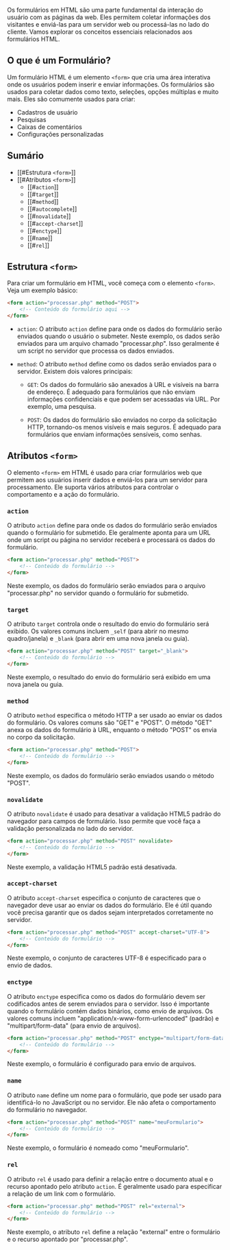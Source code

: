 Os formulários em HTML são uma parte fundamental da interação do usuário com as páginas da web. Eles permitem coletar informações dos visitantes e enviá-las para um servidor web ou processá-las no lado do cliente. Vamos explorar os conceitos essenciais relacionados aos formulários HTML.

## O que é um Formulário?

Um formulário HTML é um elemento `<form>` que cria uma área interativa onde os usuários podem inserir e enviar informações. Os formulários são usados para coletar dados como texto, seleções, opções múltiplas e muito mais. Eles são comumente usados para criar:

- Cadastros de usuário
- Pesquisas
- Caixas de comentários
- Configurações personalizadas

## Sumário
- [[#Estrutura `<form>`]]
- [[#Atributos `<form>`]]
	- [[#`action`]]
	- [[#`target`]]
	- [[#`method`]]
	- [[#`autocomplete`]]
	- [[#`novalidate`]]
	- [[#`accept-charset`]]
	- [[#`enctype`]]
	- [[#`name`]]
	- [[#`rel`]]

## Estrutura `<form>`
Para criar um formulário em HTML, você começa com o elemento `<form>`. Veja um exemplo básico:

```html
<form action="processar.php" method="POST">
    <!-- Conteúdo do formulário aqui -->
</form>
```

- `action`: O atributo `action` define para onde os dados do formulário serão enviados quando o usuário o submeter. Neste exemplo, os dados serão enviados para um arquivo chamado "processar.php". Isso geralmente é um script no servidor que processa os dados enviados.

- `method`: O atributo `method` define como os dados serão enviados para o servidor. Existem dois valores principais:

  - `GET`: Os dados do formulário são anexados à URL e visíveis na barra de endereço. É adequado para formulários que não enviam informações confidenciais e que podem ser acessadas via URL. Por exemplo, uma pesquisa.
  
  - `POST`: Os dados do formulário são enviados no corpo da solicitação HTTP, tornando-os menos visíveis e mais seguros. É adequado para formulários que enviam informações sensíveis, como senhas.
## Atributos `<form>`
O elemento `<form>` em HTML é usado para criar formulários web que permitem aos usuários inserir dados e enviá-los para um servidor para processamento. Ele suporta vários atributos para controlar o comportamento e a ação do formulário.

### `action`
O atributo `action` define para onde os dados do formulário serão enviados quando o formulário for submetido. Ele geralmente aponta para um URL onde um script ou página no servidor receberá e processará os dados do formulário.

```html
<form action="processar.php" method="POST">
    <!-- Conteúdo do formulário -->
</form>
```
Neste exemplo, os dados do formulário serão enviados para o arquivo "processar.php" no servidor quando o formulário for submetido.

### `target`
O atributo `target` controla onde o resultado do envio do formulário será exibido. Os valores comuns incluem `_self` (para abrir no mesmo quadro/janela) e `_blank` (para abrir em uma nova janela ou guia).

```html
<form action="processar.php" method="POST" target="_blank">
    <!-- Conteúdo do formulário -->
</form>
```
Neste exemplo, o resultado do envio do formulário será exibido em uma nova janela ou guia.

### `method`
O atributo `method` especifica o método HTTP a ser usado ao enviar os dados do formulário. Os valores comuns são "GET" e "POST". O método "GET" anexa os dados do formulário à URL, enquanto o método "POST" os envia no corpo da solicitação.

```html
<form action="processar.php" method="POST">
    <!-- Conteúdo do formulário -->
</form>
```
Neste exemplo, os dados do formulário serão enviados usando o método "POST".

### `novalidate`
O atributo `novalidate` é usado para desativar a validação HTML5 padrão do navegador para campos de formulário. Isso permite que você faça a validação personalizada no lado do servidor.

```html
<form action="processar.php" method="POST" novalidate>
    <!-- Conteúdo do formulário -->
</form>
```
Neste exemplo, a validação HTML5 padrão está desativada.

### `accept-charset`
O atributo `accept-charset` especifica o conjunto de caracteres que o navegador deve usar ao enviar os dados do formulário. Ele é útil quando você precisa garantir que os dados sejam interpretados corretamente no servidor.

```html
<form action="processar.php" method="POST" accept-charset="UTF-8">
    <!-- Conteúdo do formulário -->
</form>
```
Neste exemplo, o conjunto de caracteres UTF-8 é especificado para o envio de dados.

### `enctype`
O atributo `enctype` especifica como os dados do formulário devem ser codificados antes de serem enviados para o servidor. Isso é importante quando o formulário contém dados binários, como envio de arquivos. Os valores comuns incluem "application/x-www-form-urlencoded" (padrão) e "multipart/form-data" (para envio de arquivos).

```html
<form action="processar.php" method="POST" enctype="multipart/form-data">
    <!-- Conteúdo do formulário -->
</form>
```
Neste exemplo, o formulário é configurado para envio de arquivos.

### `name`
O atributo `name` define um nome para o formulário, que pode ser usado para identificá-lo no JavaScript ou no servidor. Ele não afeta o comportamento do formulário no navegador.

```html
<form action="processar.php" method="POST" name="meuFormulario">
    <!-- Conteúdo do formulário -->
</form>
```
Neste exemplo, o formulário é nomeado como "meuFormulario".

### `rel`
O atributo `rel` é usado para definir a relação entre o documento atual e o recurso apontado pelo atributo `action`. É geralmente usado para especificar a relação de um link com o formulário.

```html
<form action="processar.php" method="POST" rel="external">
    <!-- Conteúdo do formulário -->
</form>
```
Neste exemplo, o atributo `rel` define a relação "external" entre o formulário e o recurso apontado por "processar.php".


